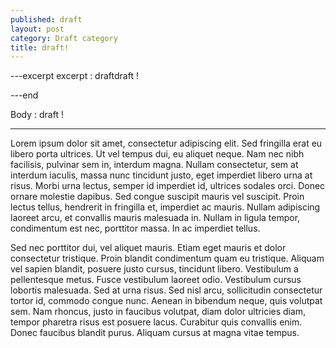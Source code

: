 ```yaml
---
published: draft
layout: post
category: Draft category
title: draft!
---
```


---excerpt
excerpt : draftdraft !

---end

Body : draft !

-----

Lorem ipsum dolor sit amet, consectetur adipiscing elit. Sed fringilla erat eu libero porta ultrices. Ut vel tempus dui, eu aliquet neque. Nam nec nibh facilisis, pulvinar sem in, interdum magna. Nullam consectetur, sem at interdum iaculis, massa nunc tincidunt justo, eget imperdiet libero urna at risus. Morbi urna lectus, semper id imperdiet id, ultrices sodales orci. Donec ornare molestie dapibus. Sed congue suscipit mauris vel suscipit. Proin lectus tellus, hendrerit in fringilla et, imperdiet ac mauris. Nullam adipiscing laoreet arcu, et convallis mauris malesuada in. Nullam in ligula tempor, condimentum est nec, porttitor massa. In ac imperdiet tellus.

Sed nec porttitor dui, vel aliquet mauris. Etiam eget mauris et dolor consectetur tristique. Proin blandit condimentum quam eu tristique. Aliquam vel sapien blandit, posuere justo cursus, tincidunt libero. Vestibulum a pellentesque metus. Fusce vestibulum laoreet odio. Vestibulum cursus lobortis malesuada. Sed at urna risus. Sed nisl arcu, sollicitudin consectetur tortor id, commodo congue nunc. Aenean in bibendum neque, quis volutpat sem. Nam rhoncus, justo in faucibus volutpat, diam dolor ultricies diam, tempor pharetra risus est posuere lacus. Curabitur quis convallis enim. Donec faucibus blandit purus. Aliquam cursus at magna vitae tempus.
